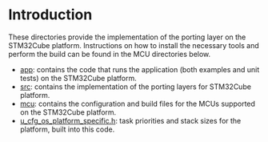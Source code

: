 # Introduction
These directories provide the implementation of the porting layer on the STM32Cube platform.  Instructions on how to install the necessary tools and perform the build can be found in the MCU directories below.

- [app](app): contains the code that runs the application (both examples and unit tests) on the STM32Cube platform.
- [src](src): contains the implementation of the porting layers for STM32Cube platform.
- [mcu](mcu): contains the configuration and build files for the MCUs supported on the STM32Cube platform.
- [u_cfg_os_platform_specific.h](u_cfg_os_platform_specific.h): task priorities and stack sizes for the platform, built into this code.